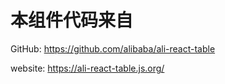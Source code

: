 
# 本组件代码来自

GitHub: <https://github.com/alibaba/ali-react-table>

website: <https://ali-react-table.js.org/>




